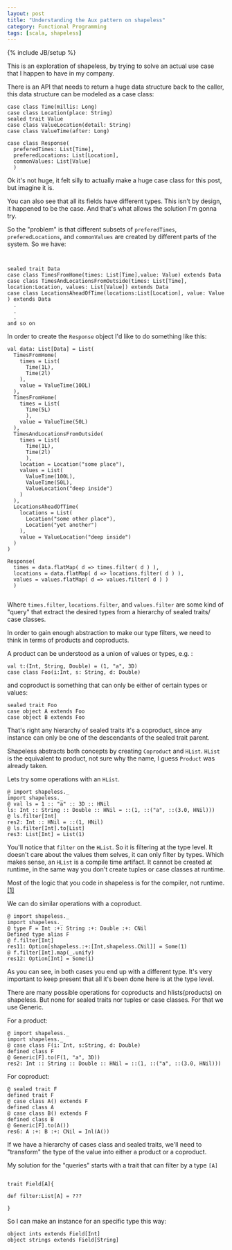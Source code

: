 ```yaml
---
layout: post
title: "Understanding the Aux pattern on shapeless"
category: Functional Programming
tags: [scala, shapeless]
---
```

{% include JB/setup %}

This is an exploration of shapeless, by trying to solve an actual use case that
I happen to have in my company.

There is an API that needs to return a huge data structure back to the caller,
this data structure can be modeled as a case class:
~~~
case class Time(millis: Long)
case class Location(place: String)
sealed trait Value
case class ValueLocation(detail: String)
case class ValueTime(after: Long)

case class Response(
  preferedTimes: List[Time],
  preferedLocations: List[Location],
  commonValues: List[Value]
  )
~~~

Ok it's not huge, it felt silly to actually make a huge case class for this post,
but imagine it is.

You can also see that all its fields have different types. This isn't by design,
it happened to be the case. And that's what allows the solution I'm gonna try.

So the "problem" is that different subsets of `preferedTimes`, `preferedLocations`,
and `commonValues` are created by different parts of the system. So we have:

~~~


sealed trait Data
case class TimesFromHome(times: List[Time],value: Value) extends Data
case class TimesAndLocationsFromOutside(times: List[Time], location:Location, values: List[Value]) extends Data
case class LocationsAheadOfTime(locations:List[Location], value: Value ) extends Data
  .
  .
  .
and so on

~~~

In order to create the `Response` object I'd like to do something like this:

~~~
val data: List[Data] = List(
  TimesFromHome(
    times = List(
      Time(1L),
      Time(2l)
    ),
    value = ValueTime(100L)
  ),
  TimesFromHome(
    times = List(
      Time(5L)
      ),
    value = ValueTime(50L)
  ),
  TimesAndLocationsFromOutside(
    times = List(
      Time(1L),
      Time(2l)
      ),
    location = Location("some place"),
    values = List(
      ValueTime(100L),
      ValueTime(50L),
      ValueLocation("deep inside")
    )
  ),
  LocationsAheadOfTime(
    locations = List(
      Location("some other place"),
      Location("yet another")
    ),
    value = ValueLocation("deep inside")
  )
)

Response(
  times = data.flatMap( d => times.filter( d ) ),
  locations = data.flatMap( d => locations.filter( d ) ),
  values = values.flatMap( d => values.filter( d ) )
  )
  
~~~

Where `times.filter`, `locations.filter`, and `values.filter` are some kind of
"query" that extract the desired types from a hierarchy of sealed traits/ case classes.

In order to gain enough abstraction to make our type filters, we need to think
in terms of products and coproducts.

A product can be understood as a union of values or types, e.g. :

~~~
val t:(Int, String, Double) = (1, "a", 3D)
case class Foo(i:Int, s: String, d: Double)
~~~

and coproduct is something that can only be either of certain types or values:

~~~
sealed trait Foo
case object A extends Foo
case object B extends Foo
~~~

That's right any hierarchy of sealed traits it's a coproduct, since any instance
can only be one of the descendants of the sealed trait parent.

Shapeless abstracts both concepts by creating `Coproduct` and `HList`. `HList`
is the equivalent to product, not sure why the name, I guess `Product` was already taken.

Lets try some operations with an `HList`.

~~~
@ import shapeless._
import shapeless._
@ val ls = 1 :: "a" :: 3D :: HNil
ls: Int :: String :: Double :: HNil = ::(1, ::("a", ::(3.0, HNil)))
@ ls.filter[Int]
res2: Int :: HNil = ::(1, HNil)
@ ls.filter[Int].to[List]
res3: List[Int] = List(1)
~~~

You'll notice that `filter` on the `HList`. So it is filtering at the type level.
It doesn't care about the values them selves, it can only filter by types.
Which makes sense, an `HList` is a compile time artifact. It cannot be created
at runtime, in the same way you don't create tuples or case classes at runtime.

Most of the logic that you code in shapeless is for the compiler,
not runtime.[[1]](https://gitter.im/milessabin/shapeless?at=5665d5ef835961e946e1be6d)

We can do similar operations with a coproduct.

~~~
@ import shapeless._
import shapeless._
@ type F = Int :+: String :+: Double :+: CNil
Defined type alias F
@ f.filter[Int]
res11: Option[shapeless.:+:[Int,shapeless.CNil]] = Some(1)
@ f.filter[Int].map(_.unify)
res12: Option[Int] = Some(1)
~~~

As you can see, in both cases you end up with a different type.
It's very important to keep present that all it's been done here is at the type level.

There are many possible operations for coproducts and hlists(products)
on shapeless. But none for sealed traits nor tuples or case classes.
For that we use Generic.

For a product:

~~~
@ import shapeless._
import shapeless._
@ case class F(i: Int, s:String, d: Double)
defined class F
@ Generic[F].to(F(1, "a", 3D))
res2: Int :: String :: Double :: HNil = ::(1, ::("a", ::(3.0, HNil)))
~~~

For coproduct:

~~~
@ sealed trait F
defined trait F
@ case class A() extends F
defined class A
@ case class B() extends F
defined class B
@ Generic[F].to(A())
res6: A :+: B :+: CNil = Inl(A())
~~~

If we have a hierarchy of  cases class and sealed traits, we'll need to
"transform" the type of the value into either a product or a coproduct.


My solution for the "queries" starts with a trait that can filter by a type `[A]`

~~~

trait Field[A]{

def filter:List[A] = ???

}
~~~

So I can make an instance for an specific type this way:

~~~
object ints extends Field[Int]
object strings extends Field[String]
~~~
